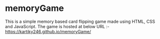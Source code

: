 # memoryGame
This is a simple memory based card flipping game made using HTML, CSS and JavaScript.
The game is hosted at below URL :-
https://kartiky246.github.io/memoryGame/
